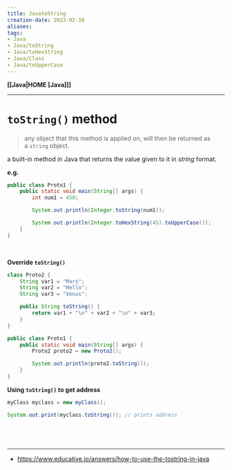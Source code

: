 ```yaml
---
title: JavatoString
creation-date: 2023-02-10
aliases:
tags:
- Java
- Java/toString
- Java/toHexString
- Java/Class
- Java/toUpperCase
---
```

**[[Java|HOME [Java]]]**

---
# `toString()` method
> any object that this method is applied on, will then be returned as a `string` object.

a built-in method in Java that returns the value given to it in _string_ format.

**e.g.**
```java
public class Proto1 {
    public static void main(String[] args) {
        int num1 = 450;

        System.out.println(Integer.toString(num1));

        System.out.println(Integer.toHexString(45).toUpperCase());
    }
}
```

<br>

**Override `toString()`**
```java
class Proto2 {
    String var1 = "Mars";
    String var2 = "Hello";
    String var3 = "Venus";

    public String toString() {
        return var1 + "\n" + var2 + "\n" + var3;
    }
}

public class Proto1 {
    public static void main(String[] args) {
        Proto2 proto2 = new Proto2();

        System.out.println(proto2.toString());
    }
}
```

**Using `toString()` to get address**
```java
myClass myclass = new myClass();

System.out.print(myclass.toString()); // prints address
```

<br>

# 
---
- https://www.educative.io/answers/how-to-use-the-tostring-in-java